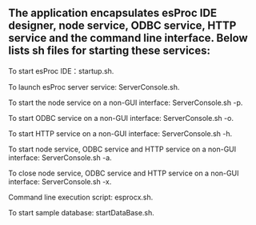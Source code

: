 ## The application encapsulates esProc IDE designer, node service, ODBC service, HTTP service and the command line interface. Below lists sh files for starting these services:

To start esProc IDE：startup.sh.

To launch esProc server service: ServerConsole.sh.

To start the node service on a non-GUI interface: ServerConsole.sh -p.

To start ODBC service on a non-GUI interface: ServerConsole.sh -o.

To start HTTP service on a non-GUI interface: ServerConsole.sh -h.

To start node service, ODBC service and HTTP service on a non-GUI interface: ServerConsole.sh -a.

To close node service, ODBC service and HTTP service on a non-GUI interface: ServerConsole.sh -x.

Command line execution script: esprocx.sh.

To start sample database: startDataBase.sh.


